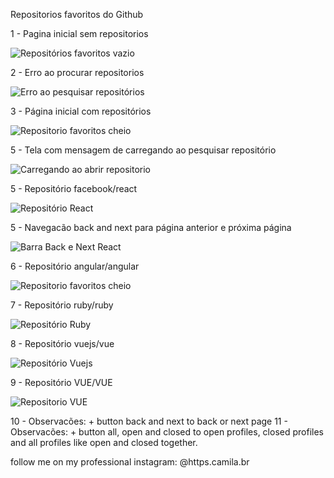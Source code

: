 Repositorios favoritos do Github

1 - Pagina inicial sem repositorios 

![Repositórios favoritos vazio](https://user-images.githubusercontent.com/60410635/209194889-0a8c6aa2-001d-4563-99e2-96d5b55f8ec5.png)

2 - Erro ao procurar repositorios

![Erro ao pesquisar repositórios](https://user-images.githubusercontent.com/60410635/209199250-4e078266-c65d-47d8-9f0d-eec65dcf7a24.png)

3 - Página inicial com repositórios

![Repositorio favoritos cheio](https://user-images.githubusercontent.com/60410635/209199591-d482134a-7100-4e1b-8884-86d4d627e8ac.png)

5 - Tela com mensagem de carregando ao pesquisar repositório 

![Carregando ao abrir repositorio](https://user-images.githubusercontent.com/60410635/209200143-b725a2f7-583b-4413-a113-7b05dcb972ad.png)

5 - Repositório facebook/react

![Repositório React](https://user-images.githubusercontent.com/60410635/209199833-a2fa038d-286d-43c4-b224-6f72724c94e3.png)

5 - Navegacão back and next para página anterior e próxima página

![Barra Back e Next React](https://user-images.githubusercontent.com/60410635/209200703-823895db-424c-4965-ab75-d7ffe22f39a8.png)

6 - Repositório angular/angular

![Repositorio favoritos cheio](https://user-images.githubusercontent.com/60410635/209201145-e4e6e7cb-d927-4e19-b656-8db99d9378ba.png)

7 - Repositório ruby/ruby

![Repositório Ruby](https://user-images.githubusercontent.com/60410635/209201466-df18e4aa-01bd-4b8e-95ea-6ebedc75ac37.png)

8 - Repositório vuejs/vue

![Repositório Vuejs](https://user-images.githubusercontent.com/60410635/209201788-5ef29637-afa3-4369-9cc5-3b12de53a34b.png)

9 - Repositório VUE/VUE

![Repositorio VUE](https://user-images.githubusercontent.com/60410635/209201898-ed9dfd04-4e4f-44f1-98c1-8a95251610b1.png)

10 - Observacões: + button back and next to back or next page
11 - Observacões: + button all, open and closed to open profiles, closed profiles and all profiles like open and closed together.

follow me on my professional instagram: @https.camila.br


